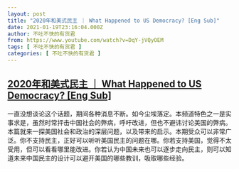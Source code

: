 ```yaml
---
layout: post
title: "2020年和美式民主 ｜ What Happened to US Democracy? [Eng Sub]"
date: 2021-01-19T23:16:04.000Z
author: 不吐不快的有货君
from: https://www.youtube.com/watch?v=DqY-jVQyOEM
tags: [ 不吐不快的有货君 ]
categories: [ 不吐不快的有货君 ]
---
```

<!--1611098164000-->
[2020年和美式民主 ｜ What Happened to US Democracy? [Eng Sub]](https://www.youtube.com/watch?v=DqY-jVQyOEM)
------

<div>
一直没想谈论这个话题，期间各种消息不断。如今尘埃落定。本频道特色之一是实事求是，虽然时常抨击中国社会的弊病，呼吁改进，但也不避讳讨论美国的弊病。本篇就来一探美国社会和政治的深层问题，以及带来的启示。本期受众可以非常广泛。你不支持民主，正好可以听听美国民主的问题在哪。你若支持美国，觉得不太受用，但可以看看哪里能改进。你若认为中国未来也可以逐步走向民主，则可以知道未来中国民主的设计可以避开美国的哪些教训，吸取哪些经验。
</div>
